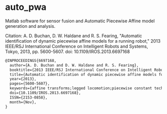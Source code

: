 # auto_pwa
Matlab software for sensor fusion and Automatic Piecewise Affine model generation and analysis.

Citation:
A. D. Buchan, D. W. Haldane and R. S. Fearing, "Automatic identification of dynamic piecewise affine models for a running robot," 2013 IEEE/RSJ International Conference on Intelligent Robots and Systems, Tokyo, 2013, pp. 5600-5607. doi: 10.1109/IROS.2013.6697168

```latex
@INPROCEEDINGS{6697168,
  author={A. D. Buchan and D. W. Haldane and R. S. Fearing},
  booktitle={2013 IEEE/RSJ International Conference on Intelligent Robots and Systems},
  title={Automatic identification of dynamic piecewise affine models for a running robot},
  year={2013},
  pages={5600-5607},
  keywords={affine transforms;legged locomotion;piecewise constant techniques;state-space methods;trajectory control;PWA models;PWA regions;automatic identification;data-driven technique;derivative prediction accuracy;dynamic piecewise affine models;forward simulation accuracy;hexapedal millirobot;legged robot dynamics;model complexity;nonlinear system dynamics;null estimator;running robot;simulation prediction;state derivative prediction;state observations;state space;state trajectory;statistical clustering methods;time horizon;Analytical models;Computational modeling;Legged locomotion;Predictive models;Robot sensing systems;Trajectory},
  doi={10.1109/IROS.2013.6697168},
  ISSN={2153-0858},
  month={Nov},
}
```
